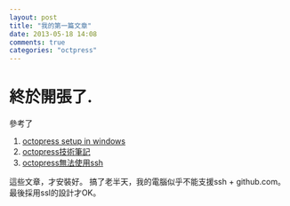 ```yaml
---
layout: post
title: "我的第一篇文章"
date: 2013-05-18 14:08
comments: true
categories: "octpress"
---
```

# 終於開張了.
參考了

1. [octopress setup in windows](http://tech.marsw.tw/blog/2012/11/23/setup-octopress-on-windows-from-zero-to-100/) 
2. [octopress技術筆記](http://zerodie.github.io/blog/2012/01/19/octopress-github-pages/)
3. [octopress無法使用ssh](http://teddywu.info/blog/2013/03/16/octopree-rake-deploy-ssh-connect-timed-out/)

這些文章，才安裝好。
搞了老半天，我的電腦似乎不能支援ssh + github.com。最後採用ssl的設計才OK。